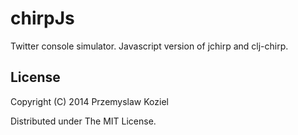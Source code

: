 chirpJs
=======

Twitter console simulator. Javascript version of jchirp and clj-chirp.

## License

Copyright (C) 2014 Przemyslaw Koziel

Distributed under The MIT License.